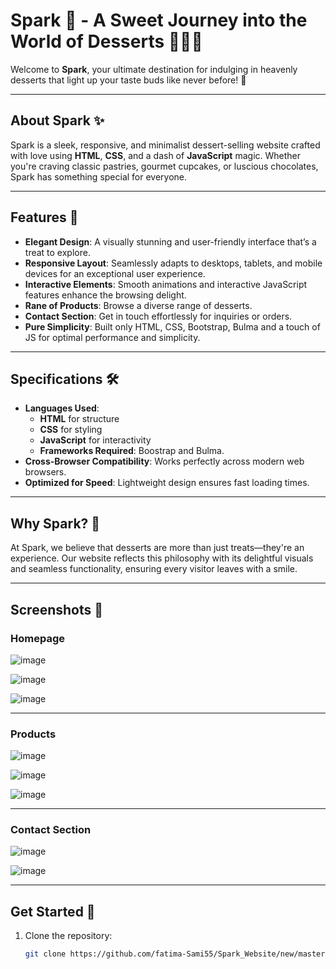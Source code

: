 # Spark 🌟 - A Sweet Journey into the World of Desserts 🍰🍩🍪

Welcome to **Spark**, your ultimate destination for indulging in heavenly desserts that light up your taste buds like never before! 🌟

---

## About Spark ✨

Spark is a sleek, responsive, and minimalist dessert-selling website crafted with love using **HTML**, **CSS**, and a dash of **JavaScript** magic. Whether you're craving classic pastries, gourmet cupcakes, or luscious chocolates, Spark has something special for everyone.

---

## Features 🍫

- **Elegant Design**: A visually stunning and user-friendly interface that’s a treat to explore.
- **Responsive Layout**: Seamlessly adapts to desktops, tablets, and mobile devices for an exceptional user experience.
- **Interactive Elements**: Smooth animations and interactive JavaScript features enhance the browsing delight.
- **Rane of Products**: Browse a diverse range of desserts.
- **Contact Section**: Get in touch effortlessly for inquiries or orders.
- **Pure Simplicity**: Built  only HTML, CSS, Bootstrap, Bulma and a touch of JS for optimal performance and simplicity.

---

## Specifications 🛠️

- **Languages Used**:  
  - **HTML** for structure  
  - **CSS** for styling  
  - **JavaScript** for interactivity  
  - **Frameworks Required**: Boostrap and Bulma.
- **Cross-Browser Compatibility**: Works perfectly across modern web browsers.  
- **Optimized for Speed**: Lightweight design ensures fast loading times.

---

## Why Spark? 🍰

At Spark, we believe that desserts are more than just treats—they're an experience. Our website reflects this philosophy with its delightful visuals and seamless functionality, ensuring every visitor leaves with a smile.

---

## Screenshots 🌟

### Homepage  
![image](https://github.com/user-attachments/assets/1cb2aa30-7485-4bfd-81c0-edf4bedcb036)

![image](https://github.com/user-attachments/assets/9181104e-513c-408e-8d0b-0feb6a939818)

![image](https://github.com/user-attachments/assets/6e4553b1-6b9d-4c92-81aa-739d0a4e287b)


---

### Products  
![image](https://github.com/user-attachments/assets/d103c6c1-b7ea-4a1c-8e09-1d592a3ec582)

![image](https://github.com/user-attachments/assets/4897db51-b52a-4030-8877-9a3e38cb3520)

![image](https://github.com/user-attachments/assets/2b09cbe9-f307-48ea-86b8-16e4838ef76f)

---

### Contact Section  
![image](https://github.com/user-attachments/assets/c3803eab-9aa4-483f-8c58-04b19fcaa183)

![image](https://github.com/user-attachments/assets/ca8997eb-0a38-4408-bf74-89dbc5bfe608)


---

## Get Started 🚀

1. Clone the repository:
   ```bash
   git clone https://github.com/fatima-Sami55/Spark_Website/new/master
   
